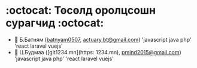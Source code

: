 # :octocat: Төсөлд оролцсошн сурагчид :octocat:

* :rocket: Б.Батням ([batnyam0507](https://github.com/Batka0507), actuary.bt@gmail.com) 'javascript java php' 'react laravel vuejs'
* :whale: Ц.Будмаа ([git1234.mn](https: 1234.mn), pmind2015@gmail.com) 'javascript java php' 'react laravel vuejs'
